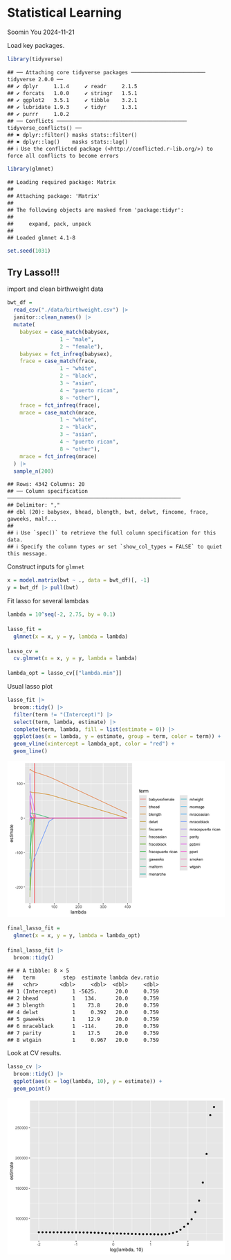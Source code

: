 Statistical Learning
================
Soomin You
2024-11-21

Load key packages.

``` r
library(tidyverse)
```

    ## ── Attaching core tidyverse packages ──────────────────────── tidyverse 2.0.0 ──
    ## ✔ dplyr     1.1.4     ✔ readr     2.1.5
    ## ✔ forcats   1.0.0     ✔ stringr   1.5.1
    ## ✔ ggplot2   3.5.1     ✔ tibble    3.2.1
    ## ✔ lubridate 1.9.3     ✔ tidyr     1.3.1
    ## ✔ purrr     1.0.2     
    ## ── Conflicts ────────────────────────────────────────── tidyverse_conflicts() ──
    ## ✖ dplyr::filter() masks stats::filter()
    ## ✖ dplyr::lag()    masks stats::lag()
    ## ℹ Use the conflicted package (<http://conflicted.r-lib.org/>) to force all conflicts to become errors

``` r
library(glmnet)
```

    ## Loading required package: Matrix
    ## 
    ## Attaching package: 'Matrix'
    ## 
    ## The following objects are masked from 'package:tidyr':
    ## 
    ##     expand, pack, unpack
    ## 
    ## Loaded glmnet 4.1-8

``` r
set.seed(1031)
```

## Try Lasso!!!

import and clean birthweight data

``` r
bwt_df = 
  read_csv("./data/birthweight.csv") |>
  janitor::clean_names() |>
  mutate(
    babysex = case_match(babysex, 
                 1 ~ "male", 
                 2 ~ "female"),
    babysex = fct_infreq(babysex), 
    frace = case_match(frace, 
                 1 ~ "white", 
                 2 ~ "black", 
                 3 ~ "asian", 
                 4 ~ "puerto rican", 
                 8 ~ "other"), 
    frace = fct_infreq(frace), 
    mrace = case_match(mrace, 
                 1 ~ "white", 
                 2 ~ "black", 
                 3 ~ "asian", 
                 4 ~ "puerto rican", 
                 8 ~ "other"), 
    mrace = fct_infreq(mrace)
  ) |> 
  sample_n(200)
```

    ## Rows: 4342 Columns: 20
    ## ── Column specification ────────────────────────────────────────────────────────
    ## Delimiter: ","
    ## dbl (20): babysex, bhead, blength, bwt, delwt, fincome, frace, gaweeks, malf...
    ## 
    ## ℹ Use `spec()` to retrieve the full column specification for this data.
    ## ℹ Specify the column types or set `show_col_types = FALSE` to quiet this message.

Construct inputs for `glmnet`

``` r
x = model.matrix(bwt ~ ., data = bwt_df)[, -1]
y = bwt_df |> pull(bwt)
```

Fit lasso for several lambdas

``` r
lambda = 10^seq(-2, 2.75, by = 0.1)

lasso_fit = 
  glmnet(x = x, y = y, lambda = lambda)

lasso_cv = 
  cv.glmnet(x = x, y = y, lambda = lambda)

lambda_opt = lasso_cv[["lambda.min"]]
```

Usual lasso plot

``` r
lasso_fit |>
  broom::tidy() |>
  filter(term != "(Intercept)") |>
  select(term, lambda, estimate) |> 
  complete(term, lambda, fill = list(estimate = 0)) |>
  ggplot(aes(x = lambda, y = estimate, group = term, color = term)) + 
  geom_vline(xintercept = lambda_opt, color = "red") +
  geom_line()
```

![](statistical_learning_files/figure-gfm/unnamed-chunk-5-1.png)<!-- -->

``` r
final_lasso_fit = 
  glmnet(x = x, y = y, lambda = lambda_opt) 

final_lasso_fit |>
  broom::tidy()
```

    ## # A tibble: 8 × 5
    ##   term         step  estimate lambda dev.ratio
    ##   <chr>       <dbl>     <dbl>  <dbl>     <dbl>
    ## 1 (Intercept)     1 -5625.      20.0     0.759
    ## 2 bhead           1   134.      20.0     0.759
    ## 3 blength         1    73.8     20.0     0.759
    ## 4 delwt           1     0.392   20.0     0.759
    ## 5 gaweeks         1    12.9     20.0     0.759
    ## 6 mraceblack      1  -114.      20.0     0.759
    ## 7 parity          1    17.5     20.0     0.759
    ## 8 wtgain          1     0.967   20.0     0.759

Look at CV results.

``` r
lasso_cv |>
  broom::tidy() |>
  ggplot(aes(x = log(lambda, 10), y = estimate)) + 
  geom_point()
```

![](statistical_learning_files/figure-gfm/unnamed-chunk-7-1.png)<!-- -->
